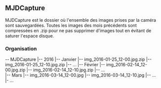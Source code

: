 ## MJDCapture

MJDCapture est le dossier où l'ensemble des images prises par la caméra sont sauvegardées.
Toutes les images des mois précédents sont compressées en .zip pour ne pas supprimer d'images tout en évitant de saturer l'espace disque.

### Organisation

-- MJDCapture
    |-- 2016
        |-- Janvier
            |-- img_2016-01-25_12-00.jpg.zip
            |-- img_2016-01-25_12-10.jpg.zip
            |-- ...
        |-- Février
            |-- img_2016-02-14_12-00.jpg.zip
            |-- img_2016-02-14_12-10.jpg.zip
            |-- ...          
        |-- Mars
            |-- img_2016-03-14_12-00.jpg
            |-- img_2016-03-14_12-10.jpg
        |-- ...
    |- ...


